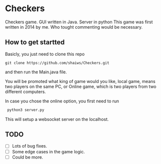 # Checkers
Checkers game. GUI written in Java. Server in python
This game was first written in 2014 by me. Who tought commenting would be necessary.

## How to get startted

Basicly, you just need to clone this repo
```
git clone https://github.com/shaiws/Checkers.git
```
and then run the Main.java file.

You will be promoted what king of game would you like, local game, means two players on the same PC, or Online game, which is two players from two different computers.

In case you chose the online option, you first need to run 
```bash
 python3 server.py
```
This will setup a websocket server on the localhost.

## TODO
- [ ] Lots of bug fixes.
- [ ] Some edge cases in the game logic.
- [ ] Could be more.
